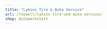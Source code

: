 ```yaml
---
title: "Lykins Tire & Auto Service"
url: /roswell/lykins-tire-und-auto-service/
shop: Autowerkstatt
---
```


